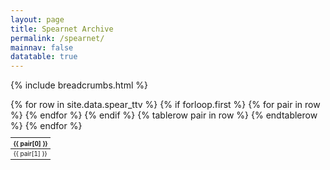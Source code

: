 ```yaml
---
layout: page
title: Spearnet Archive
permalink: /spearnet/
mainnav: false
datatable: true
---
```

{% include breadcrumbs.html %}


<table class="display" style="font-size:10px;">
  {% for row in site.data.spear_ttv %}
    {% if forloop.first %}
    <thead>
    <tr>
      {% for pair in row %}
        <th>{{ pair[0] }}</th>
      {% endfor %}
    </tr>
    </thead>
    {% endif %}
    <tbody>
    <tr>
    {% tablerow pair in row %}
      <td>{{ pair[1] }}</td>
    {% endtablerow %}
    </tr>
    </tbody>
  {% endfor %}
</table>
